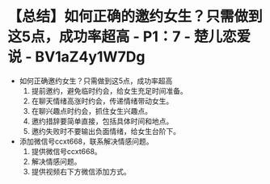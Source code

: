 # 【总结】如何正确的邀约女生？只需做到这5点，成功率超高 - P1：7 - 楚儿恋爱说 - BV1aZ4y1W7Dg

-   如何正确邀约女生？只需做到这5点，成功率超高
    1.  提前邀约，避免临时约会，给女生充足时间准备。
    2.  在聊天情绪高涨时约会，传递情绪带动女生。
    3.  在聊兴趣点时约会，抓住女生兴趣点。
    4.  邀约措辞要简单直接，包括具体时间和地点。
    5.  邀约失败时不要输出负面情绪，给女生台阶下。
-   添加微信号ccxt668，联系解决情感问题。
    1.  提供微信号ccxt668。
    2.  解决情感问题。
    3.  提供视频右下方微信添加方式。